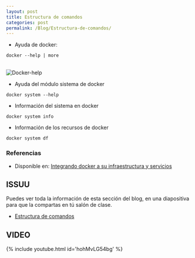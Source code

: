 ```yaml
---
layout: post
title: Estructura de comandos
categories: post
permalink: /Blog/Estructura-de-comandos/
---
```

* Ayuda de docker:

```
docker --help | more
```

<br>
<img class="img-center" src="{{ site.baseurl }}/images/estructura-de-comandos/docker-help.png" title="Docker-help" name="Docker-help"/>
<br>

* Ayuda del módulo sistema de docker

```
docker system --help
```

* Información del sistema en docker

```
docker system info
```

* Información de los recursos de docker

```
docker system df
```


### Referencias

* Disponible en: [Integrando docker a su infraestructura y servicios](https://mmorejon.io/curso/integrando-docker-a-su-infaestructura-y-servicios)

## ISSUU

Puedes ver toda la información de esta sección del blog, en una diapositiva para que la compartas en tú salón de clase.

* [Estructura de comandos](https://issuu.com/johanse/docs/seccion-3-estructura-de-comandos.pptx)

## VIDEO

{% include youtube.html id='hohMvLG54bg' %}

<br>
